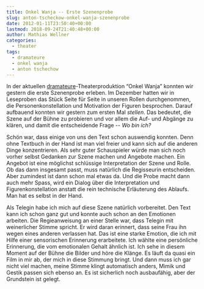 ```yaml
---
title: Onkel Wanja -- Erste Szenenprobe
slug: anton-tscheckow-onkel-wanja-szenenprobe
date: 2012-01-11T23:50:40+00:00
lastmod: 2018-09-24T21:40:48+00:00
author: Mathias Wellner
categories:
  - theater
tags:
  - dramateure
  - onkel wanja
  - anton tschechow
---
```

In der aktuellen [dramateure](http://www.dramateure.ch)-Theaterproduktion &#8220;Onkel Wanja&#8221; konnten wir gestern die erste Szenenprobe erleben. Im Dezember hatten wir in Leseproben das Stück Seite für Seite in unseren Rollen durchgenommen, die Personenkonstellation und Motivation der Figuren besprochen. Darauf aufbauend konnten wir gestern zum ersten Mal _stellen_. Das bedeutet, die Szene auf der Bühne zu probieren und vor allem die Auf- und Abgänge zu klären, und damit die entscheidende Frage -- _Wo bin ich?_

Schön war, dass einige von uns den Text schon auswendig konnten. Denn ohne Textbuch in der Hand ist man viel freier und kann sich auf die anderen Dinge konzentrieren. Als sehr guter Schauspieler würde man sich noch vorher selbst Gedanken zur Szene machen und Angebote machen. Ein Angebot ist eine möglichst schlüssige Interpretation der Szene und Rolle. Ob das dann insgesamt passt, muss natürlich die Regisseurin entscheiden. Aber zumindest ist dann schon mal etwas da. Und die Probe macht dann auch mehr Spass, wird ein Dialog über die Interpretation und Figurenkonstellation anstatt die rein technische Erläuterung des Ablaufs. Man hat es selbst in der Hand. 

Als Telegin habe ich mich auf diese Szene natürlich vorbereitet. Den Text kann ich schon ganz gut und konnte auch schon an den Emotionen arbeiten. Die Regieanweisung an einer Stelle war, dass Telegin mit weinerlicher Stimme spricht. Er wird daran erinnert, dass seine Frau ihn wegen eines anderen verlassen hat. Das ist eine starke Emotion, die ich mit Hilfe einer sensorischen Erinnerung erarbeitete. Ich wählte eine persönliche Erinnerung, die vom emotionalen Gehalt ähnlich ist. Ich sehe in diesem Moment auf der Bühne die Bilder und höre die Klänge. Es läuft da quasi ein Film in mir ab, der mich in diese Stimmung bringt. Und dann muss ich gar nicht viel machen, meine Stimme klingt automatisch anders, Mimik und Gestik passen sich ebenso an. Es ist sicherlich noch ausbaufähig, aber der Grundstein ist gelegt.